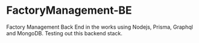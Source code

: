 # FactoryManagement-BE
Factory Management Back End in the works using Nodejs, Prisma, Graphql and MongoDB.
Testing out this backend stack. 

